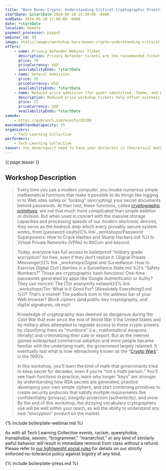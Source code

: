 ```yaml
---
title: "Bare Bones Crypto: Understanding Critical Cryptographic Primitives"
startDate: &startDate 2020-05-20 15:30:00 -0400
endDate: 2020-05-20 17:00:00 -0400
date: *startDate
location: Remote
payment_processor: paypal
webinar_id: 49
image: static/images/workshop.bare-bones-crypto-understanding-critical-cryptographic-primitives.rectangle.png
offers:
    - name: Privacy Defender Webinar Ticket
      description: Privacy Defender tickets are the recommended ticket type for those who can afford to help fund the digital security and online privacy advocacy communities with their financial resources, are attending the workshop with the support of their employers or other backers, or have other resources available to them. Purchasing tickets at this level makes it possible for us to offer reduced price tickets to those in need.
      price: 70
      priceCurrency: USD
      availabilityEnds: *startDate
    - name: General Admission
      price: 35
      priceCurrency: USD
      availabilityEnds: *startDate
    - name: Reduced price admission (for queer-identified, femme, and BIPOC people)
      description: Reduced price workshop tickets help offset systemic biases prevalent in society and in the technology sector especially.
      price: 25
      priceCurrency: USD
      availabilityEnds: *startDate
sameAs:
    - https://gobrunch.com/events/85309
maximumAttendeeCapacity: 15
organizers:
    - Tech Learning Collective
performers:
    - Tech Learning Collective
teaser: You don&rsquo;t need to have your doctorate in theoretical mathematics to understand crypto enough to use it safely, but you do need to use it safely to be secure! Come learn the magic behind the math in this cryptography primer for those of us who are not &ldquo;number people.&rdquo; Using simplified examples and hands-on demonstrations, this workshop (finally!) offers a practical, accessible introduction to the foundations of modern cryptographic security protocols such as RSA public-key cryptography, stream and block ciphers, digital signatures, one-way hash functions, Hash-based Message Authentication Codes (HMACs), and more.
---
```


{{ page.teaser }}

## Workshop Description

> Every time you use a modern computer, you invoke numerous simple mathematical functions that make it possible to do things like logging in to Web sites safely or &ldquo;locking&rdquo; (encrypting) your secret documents behind passwords. At their root, these functions, called *[cryptographic primitives](https://en.wikipedia.org/wiki/Cryptographic_primitive)*, are not that much more complicated than simple addition or division. But when used in concert with the massive storage capacities and processing speeds of our modern electronic devices, they serve as the bedrock atop which every provably secure system works, from [password vaults]({% link _workshops/Password Superpowers: How to Crack Hashes and Stump Hackers.md %}) to Virtual Private Networks (VPNs) to BitCoin and beyond.
>
> Today, everyone has full access to bulletproof &ldquo;military grade encryption&rdquo; for free, even if they don&rsquo;t realize it. [Signal Private Messenger]({% link _workshops/Signal and Surveillance: How to Exercise Digital Civil Liberties in a Surveillance State.md %})&rsquo;s &ldquo;Safety Numbers?&rdquo; Those are cryptographic hash functions! One-time passwords generated by apps like Google Authenticator or Authy? They use nonces! The [Tor anonymity network]({% link _workshops/Tor: What is it Good For? (Absolutely Everything!).md %})? That&rsquo;s a mixnet! The padlock icon in the address bar of your Web browser? Block ciphers (and public-key cryptography, and digital signatures, oh my)!
>
> Knowledge of cryptography was deemed so dangerous during the Cold War that ever since the end of World War II the United States and its military allies attempted to regulate access to these crypto powers by classifying them as &ldquo;munitions&rdquo; (i.e., mathematical *weapons*, literally) and criminalizing their sale or export. But as the Internet gained widespread commercial adoption and more people became familiar with the underlying math, the government largely relented. It eventually lost what is now retroactively known as the &ldquo;[Crypto Wars](https://en.wikipedia.org/wiki/Crypto_Wars)&rdquo; in the 1990&rsquo;s.
>
> In this workshop, you&rsquo;ll learn the kind of math that governments tried to keep secret for decades, even if you&rsquo;re &ldquo;not a math person.&rdquo; You&rsquo;ll see hash functions in practice, learn why longer &ldquo;keys&rdquo; are stronger by understanding how RSA secrets are generated, practice developing your own simple ciphers, and start combining primitives to create security protocols that satisfy multiple requirements like confidentiality (privacy), integrity-protection (authenticity), and more. By the end of this workshop, the dizzying vocabulary crytographers use will be well within your reach, as will the ability to understand any new &ldquo;encryption&rdquo; product on the market.

{% include boilerplate-webinar.md %}

As with all Tech Learning Collective events, racism, queerphobia, transphobia, sexism, &ldquo;brogrammer,&rdquo; &ldquo;manarchist,&rdquo; or any kind of similarly awful behavior *will* result in immediate removal from class without a refund. Please refer to [our lightweight social rules](https://github.com/AnarchoTechNYC/meta/wiki/Social-rules) for details on our strictly enforced no-tolerance policy against bigotry of any kind.

{% include boilerplate-press.md %}
